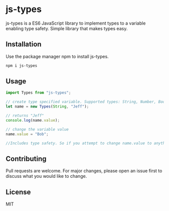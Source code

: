 # js-types

js-types is a ES6 JavaScript library to implement types to a variable enabling type safety.
Simple library that makes types easy.

## Installation

Use the package manager npm to install js-types.

```bash
npm i js-types
```
## Usage

```javascript
import Types from "js-types";

// create type specified variable. Supported types: String, Number, Boolean, Array, Object
let name = new Types(String, "Jeff");

// returns "Jeff"
console.log(name.value);

// change the variable value
name.value = "Bob";

//Includes type safety. So if you attempt to change name.value to anything other than the defined type it will throw an error.

```

## Contributing

Pull requests are welcome. For major changes, please open an issue first
to discuss what you would like to change.

## License
MIT
